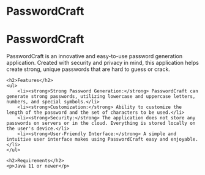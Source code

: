 # PasswordCraft
<!DOCTYPE html>
<html>
<head>
    <title>PasswordCraft</title>
</head>
<body>
    <h1>PasswordCraft</h1>
    <p>PasswordCraft is an innovative and easy-to-use password generation application. Created with security and privacy in mind, this application helps create strong, unique passwords that are hard to guess or crack.</p>
    
    <h2>Features</h2>
    <ul>
        <li><strong>Strong Password Generation:</strong> PasswordCraft can generate strong passwords, utilizing lowercase and uppercase letters, numbers, and special symbols.</li>
        <li><strong>Customization:</strong> Ability to customize the length of the password and the set of characters to be used.</li>
        <li><strong>Security:</strong> The application does not store any passwords on servers or in the cloud. Everything is stored locally on the user's device.</li>
        <li><strong>User-Friendly Interface:</strong> A simple and intuitive user interface makes using PasswordCraft easy and enjoyable.</li>
    </ul>

    <h2>Requirements</h2>
    <p>Java 11 or newer</p>
</body>
</html>
